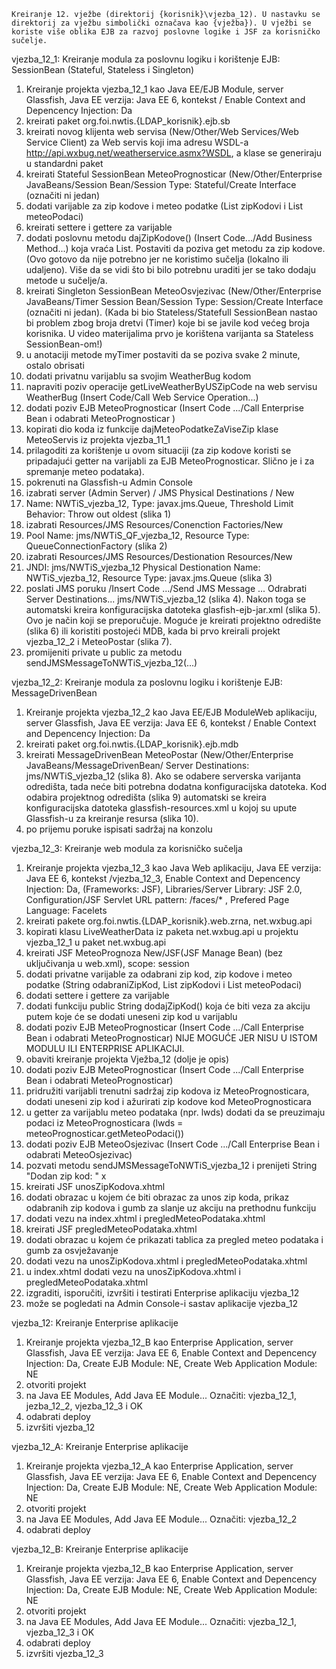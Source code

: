 
    Kreiranje 12. vježbe (direktorij {korisnik}\vjezba_12). U nastavku se direktorij za vježbu simbolički označava kao {vježba}). U vježbi se koriste više oblika EJB za razvoj poslovne logike i JSF za korisničko sučelje.

vjezba_12_1: Kreiranje modula za poslovnu logiku i korištenje EJB: SessionBean (Stateful, Stateless i Singleton) 

1.  Kreiranje projekta vjezba_12_1 kao Java EE/EJB Module, server Glassfish, Java EE verzija: Java EE 6, kontekst / Enable Context and Depencency Injection: Da
2.  kreirati paket org.foi.nwtis.{LDAP_korisnik}.ejb.sb
3.  kreirati novog klijenta web servisa (New/Other/Web Services/Web Service Client) za Web servis koji ima adresu WSDL-a http://api.wxbug.net/weatherservice.asmx?WSDL, a klase se generiraju u standardni paket  
4.  kreirati Stateful SessionBean MeteoPrognosticar  (New/Other/Enterprise JavaBeans/Session Bean/Session Type: Stateful/Create Interface (označiti ni jedan)
5.  dodati varijable za zip kodove i meteo podatke (List<String> zipKodovi i  List<LiveWeatherData> meteoPodaci)
6.  kreirati settere i gettere za varijable
7.  dodati poslovnu metodu dajZipKodove() (Insert Code.../Add Business Method...) koja vraća List<String>. Postaviti da poziva get metodu za zip kodove. (Ovo gotovo da nije potrebno jer ne koristimo sučelja (lokalno ili udaljeno). Više da se vidi što bi bilo potrebnu uraditi jer se tako dodaju metode u sučelje/a.
8.  kreirati Singleton SessionBean MeteoOsvjezivac  (New/Other/Enterprise JavaBeans/Timer Session Bean/Session Type: Session/Create Interface (označiti ni jedan). (Kada bi bio Stateless/Statefull SessionBean nastao bi problem zbog broja dretvi (Timer) koje bi se javile kod većeg broja korisnika. U video materijalima prvo je korištena varijanta sa Stateless SessionBean-om!)
9.  u anotaciji metode myTimer postaviti da se poziva svake 2 minute, ostalo obrisati
10. dodati privatnu varijablu sa svojim WeatherBug kodom
11. napraviti poziv operacije getLiveWeatherByUSZipCode  na web servisu WeatherBug (Insert Code/Call Web Service Operation...)
12. dodati poziv EJB MeteoPrognosticar  (Insert Code .../Call Enterprise Bean i odabrati MeteoPrognosticar  )
13. kopirati dio koda iz funkcije dajMeteoPodatkeZaViseZip klase MeteoServis iz projekta vjezba_11_1
14. prilagoditi za korištenje u ovom situaciji (za zip kodove koristi se pripadajući getter na varijabli za EJB  MeteoPrognosticar. Slično je i za spremanje meteo podataka).   
15. pokrenuti na Glassfish-u Admin Console
16. izabrati server (Admin Server) / JMS Physical Destinations / New
17. Name: NWTiS_vjezba_12, Type: javax.jms.Queue, Threshold Limit Behavior: Throw out oldest (slika 1)
18. izabrati Resources/JMS Resources/Conenction Factories/New
19. Pool Name: jms/NWTiS_QF_vjezba_12, Resource Type: QueueConnectionFactory (slika 2)
20. izabrati Resources/JMS Resources/Destionation Resources/New
21. JNDI: jms/NWTiS_vjezba_12 Physical Destionation Name: NWTiS_vjezba_12, Resource Type: javax.jms.Queue (slika 3)
22. poslati JMS poruku /Insert Code .../Send JMS Message ... Odrabrati Server Destinations... jms/NWTiS_vjezba_12 (slika 4). Nakon toga se automatski kreira konfiguracijska datoteka glasfish-ejb-jar.xml (slika 5). Ovo je način koji se preporučuje. Moguće je kreirati projektno odredište (slika 6) ili koristiti postojeći MDB, kada bi prvo kreirali projekt vjezba_12_2 i MeteoPostar (slika 7).
23. promijeniti private u public za metodu sendJMSMessageToNWTiS_vjezba_12(...)

vjezba_12_2: Kreiranje modula za poslovnu logiku i korištenje EJB: MessageDrivenBean 

1.  Kreiranje projekta vjezba_12_2 kao Java EE/EJB ModuleWeb aplikaciju, server Glassfish, Java EE verzija: Java EE 6, kontekst / Enable Context and Depencency Injection: Da
2.  kreirati paket org.foi.nwtis.{LDAP_korisnik}.ejb.mdb
3.  kreirati MessageDrivenBean MeteoPostar (New/Other/Enterprise JavaBeans/MessageDrivenBean/ Server Destinations:  jms/NWTiS_vjezba_12 (slika 8). Ako se odabere serverska varijanta odredišta, tada neće biti potrebna dodatna konfiguracijska datoteka. Kod odabira projektnog odredišta (slika 9) automatski se kreira konfiguracijska datoteka glassfish-resources.xml u kojoj su upute Glassfish-u za kreiranje resursa (slika 10).
4.  po prijemu poruke ispisati sadržaj na konzolu

vjezba_12_3: Kreiranje web modula za korisničko sučelja 

1.  Kreiranje projekta vjezba_12_3 kao Java Web aplikaciju,  Java EE verzija: Java EE 6, kontekst /vjezba_12_3, Enable Context and Depencency Injection: Da, (Frameworks: JSF), Libraries/Server Library: JSF 2.0, Configuration/JSF Servlet URL pattern: /faces/* , Prefered Page Language: Facelets
2.  kreirati pakete org.foi.nwtis.{LDAP_korisnik}.web.zrna, net.wxbug.api
3.  kopirati klasu LiveWeatherData iz paketa net.wxbug.api u projektu vjezba_12_1 u paket net.wxbug.api
4.  kreirati JSF MeteoPrognoza New/JSF(JSF Manage Bean) (bez uključivanja u web.xml), scope: session
5.  dodati privatne varijable za odabrani zip kod, zip kodove i meteo podatke (String odabraniZipKod, List<String> zipKodovi i  List<LiveWeatherData> meteoPodaci)
6.  dodati settere i gettere za varijable
7.  dodati funkciju public String dodajZipKod() koja će biti veza za akciju putem koje će se dodati uneseni zip kod u varijablu 
8.  dodati poziv EJB MeteoPrognosticar  (Insert Code .../Call Enterprise Bean i odabrati MeteoPrognosticar) NIJE MOGUĆE JER NISU U ISTOM MODULU ILI ENTERPRISE APLIKACIJI.
9.  obaviti kreiranje projekta Vježba_12 (dolje je opis)
10. dodati poziv EJB MeteoPrognosticar  (Insert Code .../Call Enterprise Bean i odabrati MeteoPrognosticar)
11. pridružiti varijabli trenutni sadržaj zip kodova iz MeteoPrognosticara, dodati uneseni zip kod i ažurirati zip kodove kod MeteoPrognosticara
12. u getter za varijablu meteo podataka (npr. lwds)  dodati da se preuzimaju podaci iz MeteoPrognosticara (lwds = meteoPrognosticar.getMeteoPodaci())
13. dodati poziv EJB MeteoOsjezivac  (Insert Code .../Call Enterprise Bean i odabrati MeteoOsjezivac)
14. pozvati metodu sendJMSMessageToNWTiS_vjezba_12 i prenijeti String "Dodan zip kod: " x
15. kreirati JSF unosZipKodova.xhtml
16. dodati obrazac u kojem će biti obrazac za unos zip koda, prikaz odabranih zip kodova i gumb za slanje uz akciju na prethodnu funkciju
17. dodati vezu na index.xhtml i pregledMeteoPodataka.xhtml
18. kreirati JSF pregledMeteoPodataka.xhtml
19. dodati obrazac u kojem će prikazati tablica za pregled meteo podataka i gumb za osvježavanje
20. dodati vezu na unosZipKodova.xhtml i pregledMeteoPodataka.xhtml
21. u index.xhtml dodati vezu na unosZipKodova.xhtml i pregledMeteoPodataka.xhtml
22. izgraditi, isporučiti, izvršiti i testirati Enterprise aplikaciju vjezba_12
23. može se pogledati na Admin Console-i sastav aplikacije vjezba_12

vjezba_12: Kreiranje Enterprise aplikacije

1.  Kreiranje projekta vjezba_12_B kao Enterprise Application, server Glassfish, Java EE verzija: Java EE 6, Enable Context and Depencency Injection: Da, Create EJB Module: NE, Create Web Application Module: NE
2.  otvoriti projekt
3.  na Java EE Modules, Add Java EE Module... Označiti: vjezba_12_1, jezba_12_2, vjezba_12_3 i OK 
4.  odabrati deploy 
5.  izvršiti vjezba_12

vjezba_12_A: Kreiranje Enterprise aplikacije

1.  Kreiranje projekta vjezba_12_A kao Enterprise Application, server Glassfish, Java EE verzija: Java EE 6, Enable Context and Depencency Injection: Da, Create EJB Module: NE, Create Web Application Module: NE
2.  otvoriti projekt
3.  na Java EE Modules, Add Java EE Module... Označiti: vjezba_12_2
4.  odabrati deploy 

vjezba_12_B: Kreiranje Enterprise aplikacije

1.  Kreiranje projekta vjezba_12_B kao Enterprise Application, server Glassfish, Java EE verzija: Java EE 6, Enable Context and Depencency Injection: Da, Create EJB Module: NE, Create Web Application Module: NE
2.  otvoriti projekt
3.  na Java EE Modules, Add Java EE Module... Označiti: vjezba_12_1, vjezba_12_3 i OK 
4.  odabrati deploy 
5.  izvršiti vjezba_12_3

